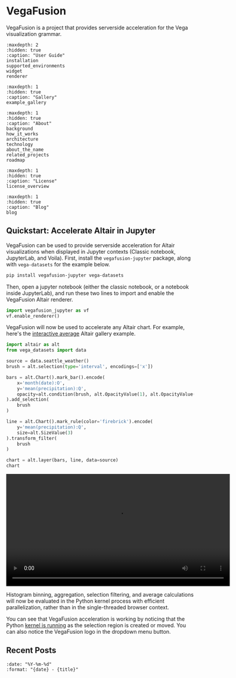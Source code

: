 # VegaFusion

VegaFusion is a project that provides serverside acceleration for the Vega visualization grammar.

```{toctree}
:maxdepth: 2
:hidden: true
:caption: "User Guide"
installation
supported_environments
widget
renderer
```

```{toctree}
:maxdepth: 1
:hidden: true
:caption: "Gallery"
example_gallery
```

```{toctree}
:maxdepth: 1
:hidden: true
:caption: "About"
background
how_it_works
architecture
technology
about_the_name
related_projects
roadmap
```

```{toctree}
:maxdepth: 1
:hidden: true
:caption: "License"
license_overview
```

```{toctree}
:maxdepth: 1
:hidden: true
:caption: "Blog"
blog
```

## Quickstart: Accelerate Altair in Jupyter
VegaFusion can be used to provide serverside acceleration for Altair visualizations when displayed in Jupyter contexts (Classic notebook, JupyterLab, and Voila). First, install the `vegafusion-jupyter` package, along with `vega-datasets` for the example below.

```bash
pip install vegafusion-jupyter vega-datasets
```

Then, open a jupyter notebook (either the classic notebook, or a notebook inside JupyterLab), and run these two lines to import and enable the VegaFusion Altair renderer.

```python
import vegafusion_jupyter as vf
vf.enable_renderer()
```
VegaFusion will now be used to accelerate any Altair chart. For example, here's the [interactive average](https://altair-viz.github.io/gallery/selection_layer_bar_month.html) Altair gallery example.

```python
import altair as alt
from vega_datasets import data

source = data.seattle_weather()
brush = alt.selection(type='interval', encodings=['x'])

bars = alt.Chart().mark_bar().encode(
    x='month(date):O',
    y='mean(precipitation):Q',
    opacity=alt.condition(brush, alt.OpacityValue(1), alt.OpacityValue(0.7)),
).add_selection(
    brush
)

line = alt.Chart().mark_rule(color='firebrick').encode(
    y='mean(precipitation):Q',
    size=alt.SizeValue(3)
).transform_filter(
    brush
)

chart = alt.layer(bars, line, data=source)
chart
```

<video width="600" controls>
  <source src="https://user-images.githubusercontent.com/15064365/148408648-43a5cfd0-b0d8-456e-a77a-dd344d8d07df.mov" type="video/mp4">
This browser does not support the video tag.
</video>


Histogram binning, aggregation, selection filtering, and average calculations will now be evaluated in the Python kernel process with efficient parallelization, rather than in the single-threaded browser context.

You can see that VegaFusion acceleration is working by noticing that the Python [kernel is running](https://experienceleague.adobe.com/docs/experience-platform/data-science-workspace/jupyterlab/overview.html?lang=en#kernel-sessions) as the selection region is created or moved. You can also notice the VegaFusion logo in the dropdown menu button.



## Recent Posts

```{postlist} 10
:date: "%Y-%m-%d"
:format: "{date} - {title}"
```
